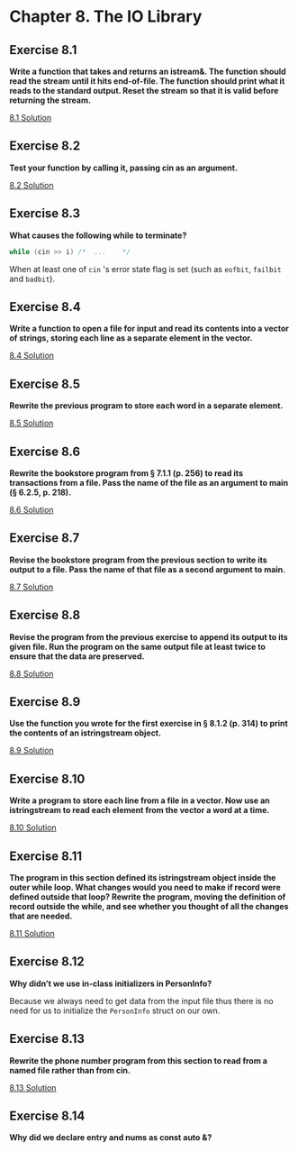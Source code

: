 # Chapter 8. The IO Library

## Exercise 8.1

**Write a function that takes and returns an istream&. The function should read the stream until it hits end-of-file. The function should print what it reads to the standard output. Reset the stream so that it is valid before returning the stream.**

[8.1 Solution](https://github.com/Yunxiang-Li/Cpp_Primer/blob/master/Chapter%208.%20The%20IO%20Library/Codes/8.1%20Solution.cpp)

## Exercise 8.2

**Test your function by calling it, passing cin as an argument.**

[8.2 Solution](https://github.com/Yunxiang-Li/Cpp_Primer/blob/master/Chapter%208.%20The%20IO%20Library/Codes/8.2%20Solution.cpp)

## Exercise 8.3

**What causes the following while to terminate?**

```cpp
while (cin >> i) /*  ...    */
```

When at least one of `cin` 's error state flag is set (such as `eofbit`, `failbit` and `badbit`).

## Exercise 8.4

**Write a function to open a file for input and read its contents into a vector of strings, storing each line as a separate element in the vector.**

[8.4 Solution](https://github.com/Yunxiang-Li/Cpp_Primer/blob/master/Chapter%208.%20The%20IO%20Library/Codes/8.4%20Solution.cpp)

## Exercise 8.5

**Rewrite the previous program to store each word in a separate element.**

[8.5 Solution](https://github.com/Yunxiang-Li/Cpp_Primer/blob/master/Chapter%208.%20The%20IO%20Library/Codes/8.5%20Solution.cpp)

## Exercise 8.6

**Rewrite the bookstore program from § 7.1.1 (p. 256) to read its transactions from a file. Pass the name of the file as an argument to main (§ 6.2.5, p. 218).**

[8.6 Solution](https://github.com/Yunxiang-Li/Cpp_Primer/blob/master/Chapter%208.%20The%20IO%20Library/Codes/8.6%20Solution.cpp)

## Exercise 8.7

**Revise the bookstore program from the previous section to write its output to a file. Pass the name of that file as a second argument to main.**

[8.7 Solution](https://github.com/Yunxiang-Li/Cpp_Primer/blob/master/Chapter%208.%20The%20IO%20Library/Codes/8.7%20Solution.cpp)

## Exercise 8.8

**Revise the program from the previous exercise to append its output to its given file. Run the program on the same output file at least twice to ensure that the data are preserved.**

[8.8 Solution](https://github.com/Yunxiang-Li/Cpp_Primer/blob/master/Chapter%208.%20The%20IO%20Library/Codes/8.8%20Solution.cpp)

## Exercise 8.9

**Use the function you wrote for the first exercise in § 8.1.2 (p. 314) to print the contents of an istringstream object.**

[8.9 Solution](https://github.com/Yunxiang-Li/Cpp_Primer/blob/master/Chapter%208.%20The%20IO%20Library/Codes/8.9%20Solution.cpp)

## Exercise 8.10

**Write a program to store each line from a file in a vector<string>. Now use an istringstream to read each element from the vector a word at a time.**

[8.10 Solution](https://github.com/Yunxiang-Li/Cpp_Primer/blob/master/Chapter%208.%20The%20IO%20Library/Codes/8.10%20Solution.cpp)

## Exercise 8.11

**The program in this section defined its istringstream object inside the outer while loop. What changes would you need to make if record were defined outside that loop? Rewrite the program, moving the definition of record outside the while, and see whether you thought of all the changes that are needed.**

[8.11 Solution](https://github.com/Yunxiang-Li/Cpp_Primer/blob/master/Chapter%208.%20The%20IO%20Library/Codes/8.11%20Solution.cpp)

## Exercise 8.12

**Why didn’t we use in-class initializers in PersonInfo?**

Because we always need to get data from the input file thus there is no need for us to initialize the `PersonInfo` struct on our own.

## Exercise 8.13

**Rewrite the phone number program from this section to read from a named file rather than from cin.**

[8.13 Solution](https://github.com/Yunxiang-Li/Cpp_Primer/blob/master/Chapter%208.%20The%20IO%20Library/Codes/8.13%20Solution.cpp)

## Exercise 8.14

**Why did we declare entry and nums as const auto &?**
